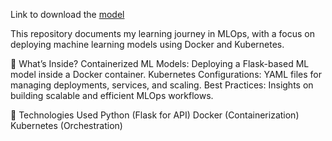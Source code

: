 Link to download the [model](https://drive.google.com/file/d/1JyKe9NfnkFgDv-C5nDlDxnunkB47pyXI/view?usp=drive_link)

This repository documents my learning journey in MLOps, with a focus on deploying machine learning models using Docker and Kubernetes.

📌 What’s Inside?
Containerized ML Models: Deploying a Flask-based ML model inside a Docker container.
Kubernetes Configurations: YAML files for managing deployments, services, and scaling.
Best Practices: Insights on building scalable and efficient MLOps workflows.

🚀 Technologies Used
Python (Flask for API)
Docker (Containerization)
Kubernetes (Orchestration)
